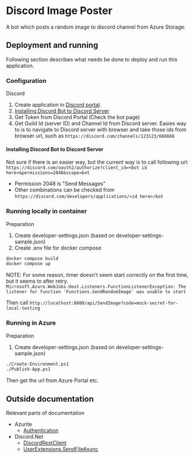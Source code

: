 # Discord Image Poster
A bot which posts a random image to discord channel from Azure Storage.

## Deployment and running

Following section describes what needs be done to deploy and run this
application.

### Configuration

Discord

  1. Create application in [Discord portal](https://discord.com/developers/applications).
  2. [Installing Discord Bot to Discord Server](README.md#installing-discord-bot-to-discord-server)
  3. Get Token from Discord Portal (Check the bot page)
  4. Get Guild Id (server ID) and Channel Id from Discord server. Easies way to is
  to navigate to Discord server with browser and take those ids from browser url,
  such as `https://discord.com/channels/123123/666666`

#### Installing Discord Bot to Discord Server

Not sure if there is an easier way, but the current way is to call following url:
`https://discord.com/oauth2/authorize?client_id=<bot id here>&permissions=2048&scope=bot`

  * Permission 2048 is "Send Messages"
  * Other combinations can be checked from `https://discord.com/developers/applications/<id here>/bot`

### Running locally in container
Preparation
 1. Create developer-settings.json (based on developer-settings-sample.json)
 1. Create .env file for docker compose

```bash
docker compose build
docker compose up
```

NOTE: For some reason, timer doesn't seem start correctly on the first time, but it seems to after retry.
`Microsoft.Azure.WebJobs.Host.Listeners.FunctionListenerException: The listener for function 'Functions.SendRandomImage' was unable to start`

Then call `http://localhost:8080/api/SendImage?code=mock-secret-for-local-testing`

### Running in Azure

Preparation
 1. Create developer-settings.json (based on developer-settings-sample.json)

```bash
./Create-Environment.ps1
./Publish-App.ps1
```

Then get the url from Azure Portal etc.

## Outside documentation

Relevant parts of documentation

 * Azurite
   * [Authentication](https://learn.microsoft.com/en-us/azure/storage/common/storage-use-azurite?tabs=visual-studio%2Cblob-storage)
 * Discord.Net
   * [DiscordRestClient](https://docs.discordnet.dev/api/Discord.Rest.DiscordRestClient.html)
   * [UserExtensions.SendFileAsync](https://docs.discordnet.dev/api/Discord.UserExtensions.html#Discord_UserExtensions_SendFileAsync_Discord_IUser_Discord_FileAttachment_System_String_System_Boolean_Discord_Embed_Discord_RequestOptions_Discord_MessageComponent_Discord_Embed___)
